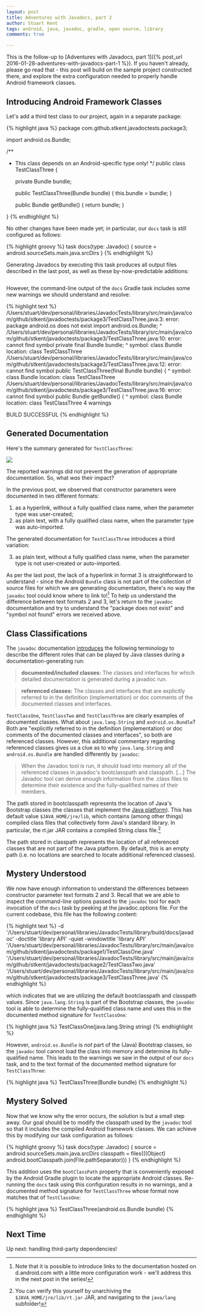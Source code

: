 ```yaml
---
layout: post
title: Adventures with Javadocs, part 2
author: Stuart Kent
tags: android, java, javadoc, gradle, open source, library
comments: true

---
```


This is the follow-up to [Adventures with Javadocs, part 1]({% post_url 2016-01-28-adventures-with-javadocs-part-1 %}). If you haven't already, please go read that - this post will build on the sample project constructed there, and explore the extra configuration needed to properly handle Android framework classes.

<!--more-->

## Introducing Android Framework Classes

Let's add a third test class to our project, again in a separate package:

{% highlight java %}
package com.github.stkent.javadoctests.package3;

import android.os.Bundle;

/**
 * This class depends on an Android-specific type only!
 */
public class TestClassThree {

    private Bundle bundle;

    public TestClassThree(Bundle bundle) { this.bundle = bundle; }

    public Bundle getBundle() { return bundle; }

}
{% endhighlight %}

No other changes have been made yet; in particular, our `docs` task is still configured as follows:

{% highlight groovy %}
task docs(type: Javadoc) {
    source = android.sourceSets.main.java.srcDirs
}
{% endhighlight %}

Generating Javadocs by executing this task produces all output files described in the last post, as well as these by-now-predictable additions:

<div class="image-container">
	<img src="" />
</div>

However, the command-line output of the `docs` Gradle task includes some new warnings we should understand and resolve:

{% highlight text %}
/Users/stuart/dev/personal/libraries/JavadocTests/library/src/main/java/com/github/stkent/javadoctests/package3/TestClassThree.java:3: error: package android.os does not exist
import android.os.Bundle;
                 ^
/Users/stuart/dev/personal/libraries/JavadocTests/library/src/main/java/com/github/stkent/javadoctests/package3/TestClassThree.java:10: error: cannot find symbol
    private final Bundle bundle;
                  ^
  symbol:   class Bundle
  location: class TestClassThree
/Users/stuart/dev/personal/libraries/JavadocTests/library/src/main/java/com/github/stkent/javadoctests/package3/TestClassThree.java:12: error: cannot find symbol
    public TestClassThree(final Bundle bundle) {
                                ^
  symbol:   class Bundle
  location: class TestClassThree
/Users/stuart/dev/personal/libraries/JavadocTests/library/src/main/java/com/github/stkent/javadoctests/package3/TestClassThree.java:16: error: cannot find symbol
    public Bundle getBundle() {
           ^
  symbol:   class Bundle
  location: class TestClassThree
4 warnings

BUILD SUCCESSFUL
{% endhighlight %}

## Generated Documentation

Here's the summary generated for `TestClassThree`:

<div class="image-container">
	<img src="/assets/images/javadoc-tool-generated-testclassthree.png" />
</div>

The reported warnings did not prevent the generation of appropriate documentation. So, what _was_ their impact?

In the previous post, we observed that constructor parameters were documented in two different formats:

<ol start="1">
  <li>as a hyperlink, without a fully qualified class name, when the parameter type was user-created;</li>
  <li>as plain text, with a fully qualified class name, when the parameter type was auto-imported.</li>
</ol>

The generated documentation for `TestClassThree` introduces a third variation:

<ol start="3">
  <li>as plain text, without a fully qualified class name, when the parameter type is not user-created <em>or</em> auto-imported.</li>
</ol>

As per the last post, the lack of a hyperlink in format 3 is straightforward to understand - since the Android `Bundle` class is not part of the collection of source files for which we are generating documentation, there's no way the `javadoc` tool could know where to link to![^1] To help us understand the difference between text formats 2 and 3, let's return to the `javadoc` documentation and try to understand the "package does not exist" and "symbol not found" errors we received above.

## Class Classifications

The `javadoc` documentation [introduces](http://docs.oracle.com/javase/6/docs/technotes/tools/windows/javadoc.html#terminology) the following terminology to describe the different roles that can be played by Java classes during a documentation-generating run:

> **documented/included classes:** The classes and interfaces for which detailed documentation is generated during a javadoc run.

> **referenced classes:** The classes and interfaces that are explicitly referred to in the definition (implementation) or doc comments of the documented classes and interfaces.

`TestClassOne`, `TestClassTwo` and `TestClassThree` are clearly examples of documented classes. What about `java.lang.String` and `android.os.Bundle`? Both are "explicitly referred to in the definition (implementation) or doc comments of the documented classes and interfaces", so both are referenced classes. However, this additional commentary regarding referenced classes gives us a clue as to why `java.lang.String` and `android.os.Bundle` are handled differently by `javadoc`:

> When the Javadoc tool is run, it should load into memory all of the referenced classes in javadoc's bootclasspath and classpath. [...] The Javadoc tool can derive enough information from the .class files to determine their existence and the fully-qualified names of their members.

The path stored in bootclasspath represents the location of Java's Bootstrap classes (the classes that implement the [Java platform](https://en.wikipedia.org/wiki/Java_(software_platform)#Platform)). This has default value `$JAVA_HOME/jre/lib`, which contains (among other things) compiled class files that collectively form Java's standard library. In particular, the rt.jar JAR contains a compiled String.class file.[^2]

The path stored in classpath represents the location of all referenced classes that are not part of the Java platform. By default, this is an empty path (i.e. no locations are searched to locate additional referenced classes).

## Mystery Understood

We now have enough information to understand the differences between constructor parameter text formats 2 and 3. Recall that we are able to inspect the command-line options passed to the `javadoc` tool for each invocation of the `docs` task by peeking at the javadoc.options file. For the current codebase, this file has the following content:

{% highlight text %}
-d '/Users/stuart/dev/personal/libraries/JavadocTests/library/build/docs/javadoc'
-doctitle 'library API'
-quiet 
-windowtitle 'library API'
'/Users/stuart/dev/personal/libraries/JavadocTests/library/src/main/java/com/github/stkent/javadoctests/package1/TestClassOne.java'
'/Users/stuart/dev/personal/libraries/JavadocTests/library/src/main/java/com/github/stkent/javadoctests/package2/TestClassTwo.java'
'/Users/stuart/dev/personal/libraries/JavadocTests/library/src/main/java/com/github/stkent/javadoctests/package3/TestClassThree.java'
{% endhighlight %}

which indicates that we are utilizing the default bootclasspath and classpath values. Since `java.lang.String` is part of the Bootstrap classes, the `javadoc` tool is able to determine the fully-qualified class name and uses this in the documented method signature for `TestClassOne`:

{% highlight java %}
TestClassOne(java.lang.String string)
{% endhighlight %}

However, `android.os.Bundle` is _not_ part of the (Java) Bootstrap classes, so the `javadoc` tool cannot load the class into memory and determine its fully-qualified name. This leads to the warnings we saw in the output of our `docs` task, and to the text format of the documented method signature for `TestClassThree`:

{% highlight java %}
TestClassThree(Bundle bundle)
{% endhighlight %}

## Mystery Solved

Now that we know why the error occurs, the solution is but a small step away. Our goal should be to modify the classpath used by the `javadoc` tool so that it includes the compiled Android framework classes. We can achieve this by modifying our task configuration as follows:

{% highlight groovy %}
task docs(type: Javadoc) {
    source = android.sourceSets.main.java.srcDirs
    classpath = files(((Object) android.bootClasspath.join(File.pathSeparator)))
}
{% endhighlight %}

This addition uses the `bootClassPath` property that is conveniently exposed by the Android Gradle plugin to locate the appropriate Android classes. Re-running the `docs` task using this configuration results in no warnings, and a documented method signature for `TestClassThree` whose format now matches that of `TestClassOne`:

{% highlight java %}
TestClassThree(android.os.Bundle bundle)
{% endhighlight %}

## Next Time

Up next: handling third-party dependencies!

[^1]: Note that it is possible to introduce links to the documentation hosted on d.android.com with a little more configuration work - we'll address this in the next post in the series!
[^2]: You can verify this yourself by unarchiving the `$JAVA_HOME/jre/lib/rt.jar` JAR, and navigating to the `java/lang` subfolder!
